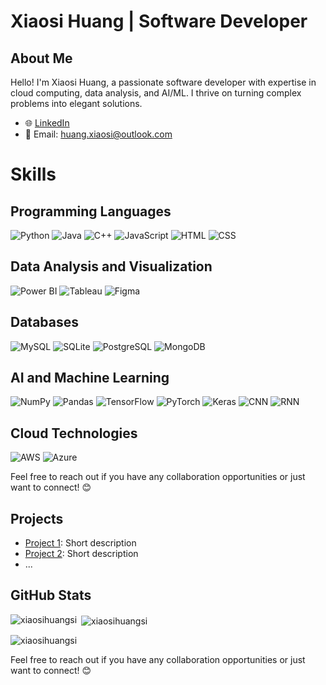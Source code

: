 # Xiaosi Huang | Software Developer

## About Me
Hello! I'm Xiaosi Huang, a passionate software developer with expertise in cloud computing, data analysis, and AI/ML. I thrive on turning complex problems into elegant solutions.

- 🌐 [LinkedIn](https://www.linkedin.com/in/xiaosi-huang-si-387559251/)
- 📧 Email: huang.xiaosi@outlook.com

# Skills

## Programming Languages
![Python](https://img.shields.io/badge/Python-3776AB?style=for-the-badge&logo=python&logoColor=white)
![Java](https://img.shields.io/badge/Java-007396?style=for-the-badge&logo=java&logoColor=white)
![C++](https://img.shields.io/badge/C++-00599C?style=for-the-badge&logo=c%2B%2B&logoColor=white)
![JavaScript](https://img.shields.io/badge/JavaScript-F7DF1E?style=for-the-badge&logo=javascript&logoColor=black)
![HTML](https://img.shields.io/badge/HTML-E34F26?style=for-the-badge&logo=html5&logoColor=white)
![CSS](https://img.shields.io/badge/CSS-1572B6?style=for-the-badge&logo=css3&logoColor=white)

## Data Analysis and Visualization
![Power BI](https://img.shields.io/badge/Power_BI-F2C811?style=for-the-badge&logo=power-bi&logoColor=black)
![Tableau](https://img.shields.io/badge/Tableau-E97627?style=for-the-badge&logo=tableau&logoColor=white)
![Figma](https://img.shields.io/badge/Figma-F24E1E?style=for-the-badge&logo=figma&logoColor=white)

## Databases
![MySQL](https://img.shields.io/badge/MySQL-4479A1?style=for-the-badge&logo=mysql&logoColor=white)
![SQLite](https://img.shields.io/badge/SQLite-003B57?style=for-the-badge&logo=sqlite&logoColor=white)
![PostgreSQL](https://img.shields.io/badge/PostgreSQL-336791?style=for-the-badge&logo=postgresql&logoColor=white)
![MongoDB](https://img.shields.io/badge/MongoDB-47A248?style=for-the-badge&logo=mongodb&logoColor=white)


## AI and Machine Learning
![NumPy](https://img.shields.io/badge/NumPy-013243?style=for-the-badge&logo=numpy&logoColor=white)
![Pandas](https://img.shields.io/badge/Pandas-150458?style=for-the-badge&logo=pandas&logoColor=white)
![TensorFlow](https://img.shields.io/badge/TensorFlow-FF6F00?style=for-the-badge&logo=tensorflow&logoColor=white)
![PyTorch](https://img.shields.io/badge/PyTorch-EE4C2C?style=for-the-badge&logo=pytorch&logoColor=white)
![Keras](https://img.shields.io/badge/Keras-D00000?style=for-the-badge&logo=keras&logoColor=white)
![CNN](https://img.shields.io/badge/CNN-5C3EE8?style=for-the-badge&logoColor=white)
![RNN](https://img.shields.io/badge/RNN-FF6F00?style=for-the-badge&logoColor=white)


## Cloud Technologies
![AWS](https://img.shields.io/badge/AWS-232F3E?style=for-the-badge&logo=amazon-aws&logoColor=white)
![Azure](https://img.shields.io/badge/Azure-0078D4?style=for-the-badge&logo=microsoft-azure&logoColor=white)


Feel free to reach out if you have any collaboration opportunities or just want to connect! 😊


## Projects
- [Project 1](link-to-project1): Short description
- [Project 2](link-to-project2): Short description
- ...

## GitHub Stats
<p><img align="left" src="https://github-readme-stats.vercel.app/api/top-langs?username=xiaosihuangsi&show_icons=true&locale=en&layout=compact" alt="xiaosihuangsi" /></p>

<p>&nbsp;<img align="center" src="https://github-readme-stats.vercel.app/api?username=xiaosihuangsi&show_icons=true&locale=en" alt="xiaosihuangsi" /></p>

<p><img align="center" src="https://github-readme-streak-stats.herokuapp.com/?user=xiaosihuangsi&" alt="xiaosihuangsi" /></p>

Feel free to reach out if you have any collaboration opportunities or just want to connect! 😊
